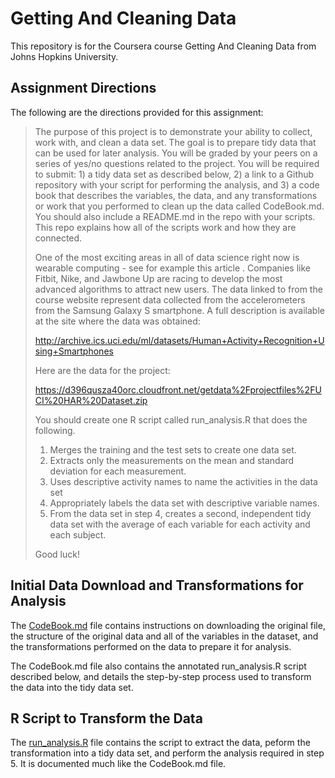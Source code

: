 # Getting And Cleaning Data

This repository is for the Coursera course Getting And Cleaning Data from Johns Hopkins
University.

## Assignment Directions

The following are the directions provided for this assignment:

>The purpose of this project is to demonstrate your ability to collect, work with, and clean a data set. The goal is to prepare tidy data that can be used for later analysis. You will be graded by your peers on a series of yes/no questions related to the project. You will be required to submit: 1) a tidy data set as described below, 2) a link to a Github repository with your script for performing the analysis, and 3) a code book that describes the variables, the data, and any transformations or work that you performed to clean up the data called CodeBook.md. You should also include a README.md in the repo with your scripts. This repo explains how all of the scripts work and how they are connected. 
>
>One of the most exciting areas in all of data science right now is wearable computing - see for example this article . Companies like Fitbit, Nike, and Jawbone Up are racing to develop the most advanced algorithms to attract new users. The data linked to from the course website represent data collected from the accelerometers from the Samsung Galaxy S smartphone. A full description is available at the site where the data was obtained:
>
>http://archive.ics.uci.edu/ml/datasets/Human+Activity+Recognition+Using+Smartphones
>
>Here are the data for the project:
>
>https://d396qusza40orc.cloudfront.net/getdata%2Fprojectfiles%2FUCI%20HAR%20Dataset.zip
>
>You should create one R script called run_analysis.R that does the following. 
>
>1. Merges the training and the test sets to create one data set.
>2. Extracts only the measurements on the mean and standard deviation for each measurement. 
>3. Uses descriptive activity names to name the activities in the data set
>4. Appropriately labels the data set with descriptive variable names. 
>5. From the data set in step 4, creates a second, independent tidy data set with the average of each variable for each activity and each subject.
>
>Good luck!

## Initial Data Download and Transformations for Analysis

The [CodeBook.md](https://github.com/freimer/GettingAndCleaningData/blob/master/CodeBook.md) file contains instructions on downloading the original file, the structure of the original data and all of the variables in the dataset, and the transformations performed on the data to prepare it for analysis.

The CodeBook.md file also contains the annotated run_analysis.R script described below, and details the step-by-step process used to transform the data into the tidy data set.

## R Script to Transform the Data

The [run_analysis.R]() file contains the script to extract the data, peform the transformation into a tidy data set, and perform the analysis required in step 5.  It is documented much like the CodeBook.md file.


